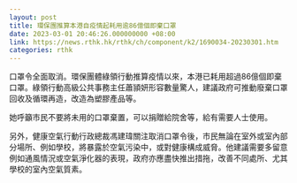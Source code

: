 ```yaml
---
layout: post
title: 環保團推算本港自疫情起耗用逾86億個即棄口罩
date: 2023-03-01 20:46:26.000000000 +08:00
link: https://news.rthk.hk/rthk/ch/component/k2/1690034-20230301.htm
categories: rthk
---
```


口罩令全面取消。環保團體綠領行動推算疫情以來，本港已耗用超過86億個即棄口罩。綠領行動高級公共事務主任蕭頴妍形容數量驚人，建議政府可推動廢棄口罩回收及循環再造，改造為塑膠產品等。

她呼籲市民不要將未用的口罩棄置，可以捐贈給院舍等，給有需要人士使用。

另外，健康空氣行動行政總裁馮建瑋關注取消口罩令後，市民無論在室外或室內部分場所、例如學校，將暴露於空氣污染中，或對健康構成威脅。他建議需要多留意例如通風情況或空氣淨化器的表現，政府亦應盡快推出措拖，改善不同處所、尤其學校的室內空氣質素。
